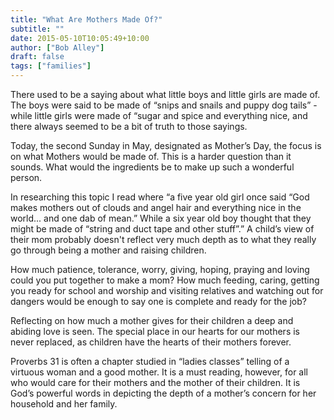 ```yaml
---
title: "What Are Mothers Made Of?"
subtitle: ""
date: 2015-05-10T10:05:49+10:00
author: ["Bob Alley"]
draft: false
tags: ["families"]
--- 
```


There used to be a saying about what little boys and little girls are made of. The boys were said to
be made of “snips and snails and puppy dog tails” - while little girls were made of “sugar and spice and everything nice, and there always seemed to be a bit of truth to those sayings.

Today, the second Sunday in May, designated as Mother’s Day, the focus is on what Mothers would be made of. This is a harder question than it sounds. What would the ingredients be to make up such a wonderful person.

In researching this topic I read where “a five year old girl once said “God makes mothers out of clouds and angel hair and everything nice in the world... and one dab of mean.” While a six year old boy thought that they might be made of “string and duct tape and other stuff”.” A child’s view of their mom probably doesn't reflect very much depth as to what they really go through being a mother and raising children.

How much patience, tolerance, worry, giving, hoping, praying and loving could you put together to make a mom? How much feeding, caring, getting you ready for school and worship and visiting relatives and watching out for dangers would be enough to say one is complete and ready for the job?

Reflecting on how much a mother gives for their children a deep and abiding love is seen. The special place in our hearts for our mothers is never replaced, as children have the hearts of their mothers forever.

Proverbs 31 is often a chapter studied in “ladies classes” telling of a virtuous woman and a good mother. It is a must reading, however, for all who would care for their mothers and the mother of their children. It is God’s powerful words in depicting the depth of a mother’s concern for her household and her family.
